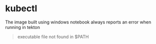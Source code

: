 # kubectl

The image built using windows notebook always reports an error when running in tekton 
> executable file not found in $PATH
